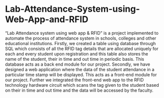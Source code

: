 # Lab-Attendance-System-using-Web-App-and-RFID

“Lab Attendance system using web app & RFID” is a project implemented to automate the process of attendance system in schools, colleges and other educational institutions. Firstly, we created a table using database through SQL which consists of all the RFID tag details that are allocated uniquely for each and every student upon registration and this table also stores the name of the student, their in time and out time in periodic basis. This database acts as a back end module for our project. Secondly, we have designed a web application where the data of the student attendance in a particular time stamp will be displayed. This acts as a front-end module for our project. Further we integrated the front-end web app to the RFID technology hardware circuit which scans the tag given to the student based on their in time and out time and the data will be accessed by the faculty.